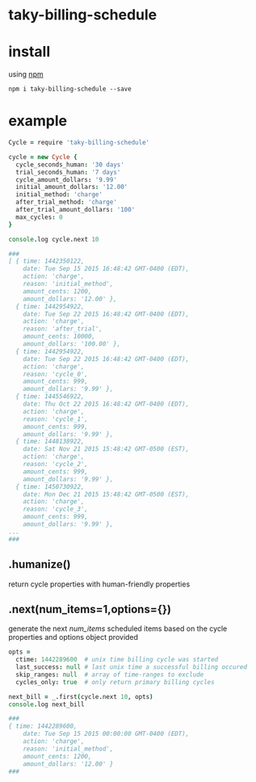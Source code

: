 # taky-billing-schedule

# install

using [npm](https://npmjs.org)

```
npm i taky-billing-schedule --save
```

# example

``` coffeescript
Cycle = require 'taky-billing-schedule'

cycle = new Cycle {
  cycle_seconds_human: '30 days'
  trial_seconds_human: '7 days'
  cycle_amount_dollars: '9.99'
  initial_amount_dollars: '12.00'
  initial_method: 'charge'
  after_trial_method: 'charge'
  after_trial_amount_dollars: '100'
  max_cycles: 0
}

console.log cycle.next 10

###
[ { time: 1442350122,
    date: Tue Sep 15 2015 16:48:42 GMT-0400 (EDT),
    action: 'charge',
    reason: 'initial_method',
    amount_cents: 1200,
    amount_dollars: '12.00' },
  { time: 1442954922,
    date: Tue Sep 22 2015 16:48:42 GMT-0400 (EDT),
    action: 'charge',
    reason: 'after_trial',
    amount_cents: 10000,
    amount_dollars: '100.00' },
  { time: 1442954922,
    date: Tue Sep 22 2015 16:48:42 GMT-0400 (EDT),
    action: 'charge',
    reason: 'cycle_0',
    amount_cents: 999,
    amount_dollars: '9.99' },
  { time: 1445546922,
    date: Thu Oct 22 2015 16:48:42 GMT-0400 (EDT),
    action: 'charge',
    reason: 'cycle_1',
    amount_cents: 999,
    amount_dollars: '9.99' },
  { time: 1448138922,
    date: Sat Nov 21 2015 15:48:42 GMT-0500 (EST),
    action: 'charge',
    reason: 'cycle_2',
    amount_cents: 999,
    amount_dollars: '9.99' },
  { time: 1450730922,
    date: Mon Dec 21 2015 15:48:42 GMT-0500 (EST),
    action: 'charge',
    reason: 'cycle_3',
    amount_cents: 999,
    amount_dollars: '9.99' },
...
###
```

## .humanize()
return cycle properties with human-friendly properties

## .next(num_items=1,options={})
generate the next *num_items* scheduled items based on the cycle properties and options
object provided

``` coffeescript
opts =
  ctime: 1442289600  # unix time billing cycle was started
  last_success: null # last unix time a successful billing occured
  skip_ranges: null  # array of time-ranges to exclude
  cycles_only: true  # only return primary billing cycles

next_bill = _.first(cycle.next 10, opts)
console.log next_bill

###
{ time: 1442289600,
    date: Tue Sep 15 2015 00:00:00 GMT-0400 (EDT),
    action: 'charge',
    reason: 'initial_method',
    amount_cents: 1200,
    amount_dollars: '12.00' }
###
```

